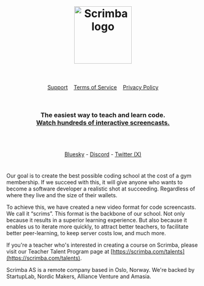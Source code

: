 <br>
<h1 align="center">
	<a href="https://scrimba.com/"><img src="https://i.postimg.cc/05dzY2GJ/avatar-horizontal-light-1024x1024.png" width="150" alt="Scrimba logo"></a>
	<br>
<br>
</h1>

<p align="center">
  <a href="http://scrimba.com/help">Support</a>&nbsp;&nbsp;&nbsp;
  <a href="http://scrimba.com/terms-of-service">Terms of Service</a>&nbsp;&nbsp;&nbsp;
  <a href="http://scrimba.com/privacy">Privacy Policy</a>
</p>

<br>

<h3 align="center">
	The easiest way to teach and learn code.
	<br>
	<a href="https://scrimba.com/">Watch hundreds of interactive screencasts.</a>
</h3>

<br>
<br>

<p align="center">
<a href="https://bsky.app/profile/scrimba.bsky.social">Bluesky</a> - <a href="https://scrimba.com/discord">Discord</a> - <a href="https://x.com/scrimba">Twitter (X)</a>
</p>

<h1 align="center"></h1>

Our goal is to create the best possible coding school at the cost of a gym membership. If we succeed with this, it will give anyone who wants to become a software developer a realistic shot at succeeding. Regardless of where they live and the size of their wallets.

To achieve this, we have created a new video format for code screencasts. We call it “scrims”. This format is the backbone of our school. Not only because it results in a superior learning experience. But also because it enables us to iterate more quickly, to attract better teachers, to facilitate better peer-learning, to keep server costs low, and much more.

If you're a teacher who's interested in creating a course on Scrimba, please visit our Teacher Talent Program page at  [https://scrimba.com/talents](https://scrimba.com/talents).

Scrimba AS is a remote company based in Oslo, Norway. We're backed by StartupLab, Nordic Makers, Alliance Venture and Amasia.
